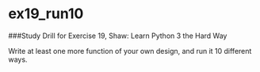 # ex19_run10
###Study Drill for Exercise 19, Shaw: Learn Python 3 the Hard Way  

Write at least one more function of your own design, and run it 10 different ways.
